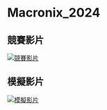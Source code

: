 # Macronix_2024
## 競賽影片
[![競賽影片](https://github.com/user-attachments/assets/11a6d650-4d40-40bd-8fc5-bd133364ffaf)](https://www.youtube.com/watch?v=QOL8G59Ion0)
## 模擬影片
[![模擬影片](https://img.youtube.com/vi/DtHmWgVyCPI/0.jpg)](https://www.youtube.com/watch?v=DtHmWgVyCPI)

